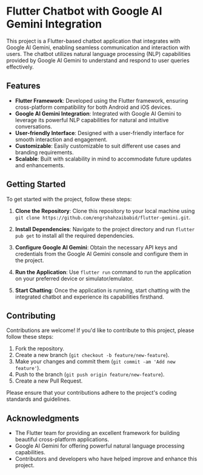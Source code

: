 # Flutter Chatbot with Google AI Gemini Integration

This project is a Flutter-based chatbot application that integrates with Google AI Gemini, enabling seamless communication and interaction with users. The chatbot utilizes natural language processing (NLP) capabilities provided by Google AI Gemini to understand and respond to user queries effectively.

## Features

- **Flutter Framework**: Developed using the Flutter framework, ensuring cross-platform compatibility for both Android and iOS devices.
- **Google AI Gemini Integration**: Integrated with Google AI Gemini to leverage its powerful NLP capabilities for natural and intuitive conversations.
- **User-friendly Interface**: Designed with a user-friendly interface for smooth interaction and engagement.
- **Customizable**: Easily customizable to suit different use cases and branding requirements.
- **Scalable**: Built with scalability in mind to accommodate future updates and enhancements.

## Getting Started

To get started with the project, follow these steps:

1. **Clone the Repository**: Clone this repository to your local machine using `git clone https://github.com/engrshahzaibabid/flutter-gemini.git`.

2. **Install Dependencies**: Navigate to the project directory and run `flutter pub get` to install all the required dependencies.

3. **Configure Google AI Gemini**: Obtain the necessary API keys and credentials from the Google AI Gemini console and configure them in the project.

4. **Run the Application**: Use `flutter run` command to run the application on your preferred device or simulator/emulator.

5. **Start Chatting**: Once the application is running, start chatting with the integrated chatbot and experience its capabilities firsthand.

## Contributing

Contributions are welcome! If you'd like to contribute to this project, please follow these steps:

1. Fork the repository.
2. Create a new branch (`git checkout -b feature/new-feature`).
3. Make your changes and commit them (`git commit -am 'Add new feature'`).
4. Push to the branch (`git push origin feature/new-feature`).
5. Create a new Pull Request.

Please ensure that your contributions adhere to the project's coding standards and guidelines.

## Acknowledgments

- The Flutter team for providing an excellent framework for building beautiful cross-platform applications.
- Google AI Gemini for offering powerful natural language processing capabilities.
- Contributors and developers who have helped improve and enhance this project.
